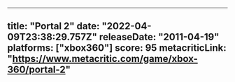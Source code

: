 
---
title: "Portal 2"
date: "2022-04-09T23:38:29.757Z"
releaseDate: "2011-04-19"
platforms: ["xbox360"]
score: 95
metacriticLink: "https://www.metacritic.com/game/xbox-360/portal-2"
---
